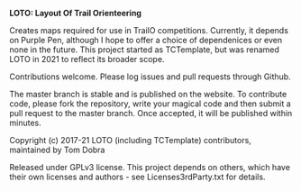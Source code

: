 **LOTO: Layout Of Trail Orienteering**

Creates maps required for use in TrailO competitions. Currently, it depends on Purple Pen, although I hope to offer a choice of dependenices or even none in the future. This project started as TCTemplate, but was renamed LOTO in 2021 to reflect its broader scope.

Contributions welcome. Please log issues and pull requests through Github.

The master branch is stable and is published on the website. To contribute code, please fork the repository, write your magical code and then submit a pull request to the master branch. Once accepted, it will be published within minutes.

Copyright (c) 2017-21 LOTO (including TCTemplate) contributors, maintained by Tom Dobra

Released under GPLv3 license. This project depends on others, which have their own licenses and authors - see Licenses3rdParty.txt for details.
